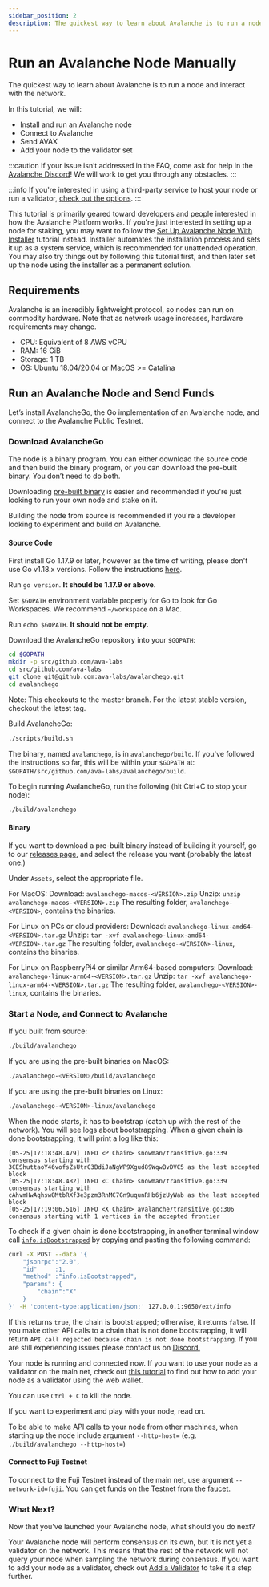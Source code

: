 ```yaml
---
sidebar_position: 2
description: The quickest way to learn about Avalanche is to run a node and interact with the network and geared toward people interested in how the Avalanche Platform works.
---
```


# Run an Avalanche Node Manually

The quickest way to learn about Avalanche is to run a node and interact with the network.

In this tutorial, we will:

- Install and run an Avalanche node
- Connect to Avalanche
- Send AVAX
- Add your node to the validator set

:::caution
If your issue isn’t addressed in the FAQ, come ask for help in the [Avalanche Discord](https://chat.avax.network)! We will work to get you through any obstacles.
:::

:::info
If you're interested in using a third-party service to host your node or run a validator, [check out the options](../build/).
:::

This tutorial is primarily geared toward developers and people interested in how the Avalanche Platform works. If you're just interested in setting up a node for staking, you may want to follow the [Set Up Avalanche Node With Installer](set-up-node-with-installer.md) tutorial instead. Installer automates the installation process and sets it up as a system service, which is recommended for unattended operation. You may also try things out by following this tutorial first, and then later set up the node using the installer as a permanent solution.

## Requirements

Avalanche is an incredibly lightweight protocol, so nodes can run on commodity hardware. Note that as network usage increases, hardware requirements may change.

- CPU: Equivalent of 8 AWS vCPU
- RAM: 16 GiB
- Storage: 1 TB
- OS: Ubuntu 18.04/20.04 or MacOS &gt;= Catalina

## Run an Avalanche Node and Send Funds

Let’s install AvalancheGo, the Go implementation of an Avalanche node, and connect to the Avalanche Public Testnet.

### Download AvalancheGo

The node is a binary program. You can either download the source code and then build the binary program, or you can download the pre-built binary. You don’t need to do both.

Downloading [pre-built binary](run-avalanche-node-manually.md#binary) is easier and recommended if you're just looking to run your own node and stake on it.

Building the node from source is recommended if you're a developer looking to experiment and build on Avalanche.

#### **Source Code**

First install Go 1.17.9 or later, however as the time of writing, please don't use Go v1.18.x versions. Follow the instructions [here](https://golang.org/doc/install).

Run `go version`. **It should be 1.17.9 or above.**

Set `$GOPATH` environment variable properly for Go to look for Go Workspaces. We recommend `~/workspace` on a Mac.

Run `echo $GOPATH`. **It should not be empty.**

Download the AvalancheGo repository into your `$GOPATH`:

```sh
cd $GOPATH
mkdir -p src/github.com/ava-labs
cd src/github.com/ava-labs
git clone git@github.com:ava-labs/avalanchego.git
cd avalanchego
```

Note: This checkouts to the master branch. For the latest stable version, checkout the latest tag.

Build AvalancheGo:

```sh
./scripts/build.sh
```

The binary, named `avalanchego`, is in `avalanchego/build`. If you've followed the instructions so far, this will be within your `$GOPATH` at: `$GOPATH/src/github.com/ava-labs/avalanchego/build`.

To begin running AvalancheGo, run the following (hit Ctrl+C to stop your node):

```sh
./build/avalanchego
```

#### **Binary**

If you want to download a pre-built binary instead of building it yourself, go to our [releases page](https://github.com/ava-labs/avalanchego/releases), and select the release you want (probably the latest one.)

Under `Assets`, select the appropriate file.

For MacOS: Download: `avalanchego-macos-<VERSION>.zip`
Unzip: `unzip avalanchego-macos-<VERSION>.zip` The resulting folder, `avalanchego-<VERSION>`, contains the binaries.

For Linux on PCs or cloud providers: Download: `avalanchego-linux-amd64-<VERSION>.tar.gz`
Unzip: `tar -xvf avalanchego-linux-amd64-<VERSION>.tar.gz`
The resulting folder, `avalanchego-<VERSION>-linux`, contains the binaries.

For Linux on RaspberryPi4 or similar Arm64-based computers: Download: `avalanchego-linux-arm64-<VERSION>.tar.gz`
Unzip: `tar -xvf avalanchego-linux-arm64-<VERSION>.tar.gz`
The resulting folder, `avalanchego-<VERSION>-linux`, contains the binaries.

### Start a Node, and Connect to Avalanche

If you built from source:

```sh
./build/avalanchego
```

If you are using the pre-built binaries on MacOS:

```sh
./avalanchego-<VERSION>/build/avalanchego
```

If you are using the pre-built binaries on Linux:

```sh
./avalanchego-<VERSION>-linux/avalanchego
```

When the node starts, it has to bootstrap (catch up with the rest of the network). You will see logs about bootstrapping. When a given chain is done bootstrapping, it will print a log like this:

```text
[05-25|17:18:48.479] INFO <P Chain> snowman/transitive.go:339 consensus starting with 3CEShuttaoY46vofsZsUtrC3BdiJaNgWP9Xgud89WqwBvDVC5 as the last accepted block
[05-25|17:18:48.482] INFO <C Chain> snowman/transitive.go:339 consensus starting with cAhvmHwAqhsw8MtbRXf3e3pzm3RnMC7Gn9uqunRHb6jzUyWab as the last accepted block
[05-25|17:19:06.516] INFO <X Chain> avalanche/transitive.go:306 consensus starting with 1 vertices in the accepted frontier
```

To check if a given chain is done bootstrapping, in another terminal window call [`info.isBootstrapped`](../../apis/avalanchego/apis/info.md#infoisbootstrapped) by copying and pasting the following command:

```sh
curl -X POST --data '{
    "jsonrpc":"2.0",
    "id"     :1,
    "method" :"info.isBootstrapped",
    "params": {
        "chain":"X"
    }
}' -H 'content-type:application/json;' 127.0.0.1:9650/ext/info
```

If this returns `true`, the chain is bootstrapped; otherwise, it returns `false`. If you make other API calls to a chain that is not done bootstrapping, it will return `API call rejected because chain is not done bootstrapping`. If you are still experiencing issues please contact us on [Discord.](https://chat.avalabs.org/)

Your node is running and connected now. If you want to use your node as a validator on the main net, check out [this tutorial](../validate/add-a-validator.md#add-a-validator-with-avalanche-wallet) to find out how to add your node as a validator using the web wallet.

You can use `Ctrl + C` to kill the node.

If you want to experiment and play with your node, read on.

To be able to make API calls to your node from other machines, when starting up the node include argument `--http-host=` (e.g. `./build/avalanchego --http-host=`)

#### Connect to Fuji Testnet

To connect to the Fuji Testnet instead of the main net, use argument `--network-id=fuji`. You can get funds on the Testnet from the [faucet.](https://faucet.avax.network/)

### What Next?

Now that you've launched your Avalanche node, what should you do next?

Your Avalanche node will perform consensus on its own, but it is not yet a validator on the network. This means that the rest of the network will not query your node when sampling the network during consensus. If you want to add your node as a validator, check out [Add a Validator](../validate/add-a-validator.md) to take it a step further.
